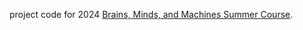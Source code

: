 project code for 2024 [Brains, Minds, and Machines Summer Course](https://cbmm.mit.edu/summer-school/2024).
